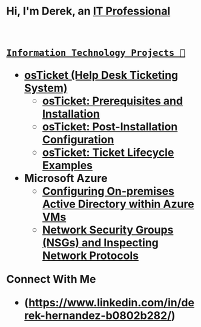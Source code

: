 # <h1>Hi, I'm Derek, an <a href="(https://www.linkedin.com/in/derek-hernandez)">IT Professional<h1>

    Information Technology Projects 📝

- <b>osTicket (Help Desk Ticketing System)</b>
  - [osTicket: Prerequisites and Installation](https://github.com/derehz/osticket-prereqs)
  - [osTicket: Post-Installation Configuration](https://github.com/derehz/post-install-config)
  - [osTicket: Ticket Lifecycle Examples](https://github.com/derehz/ticket-lifecycle)
- <b>Microsoft Azure</b>
  - [Configuring On-premises Active Directory within Azure VMs](https://github.com/derehz/configure-ad)
  - [Network Security Groups (NSGs) and Inspecting Network Protocols](https://github.com/derehz/azure-network-protocols)

Connect With Me
 - (https://www.linkedin.com/in/derek-hernandez-b0802b282/)
